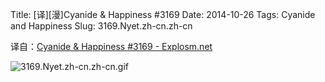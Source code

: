 Title: [译][漫]Cyanide & Happiness #3169
Date: 2014-10-26
Tags: Cyanide and Happiness
Slug: 3169.Nyet.zh-cn.zh-cn

译自：[Cyanide & Happiness #3169 - Explosm.net](http://explosm.net/comics/3169/)


![3169.Nyet.zh-cn.zh-cn.gif](/static/images/comics/3169.Nyet.zh-cn.zh-cn.gif)
